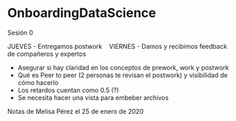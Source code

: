 # OnboardingDataScience
Sesión 0 

JUEVES - Entregamos postwork   
VIERNES - Damos y recibimos feedback de compañeros y expertos

- Asegurar si hay claridad en los conceptos de prework, work y postwork
- Qué es Peer to peer (2 personas te revisan el postwork) y visibilidad de cómo hacerlo
- Los retardos cuentan como 0.5 (?)
- Se necesita hacer una vista para embeber archivos

Notas de Melisa Pérez el 25 de enero de 2020
